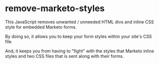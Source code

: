 # remove-marketo-styles

This JavaScript removes unwanted / unneeded HTML divs and inline CSS style for embedded Marketo forms.

By doing so, it allows you to keep your form styles within your site's CSS file. 

And, it keeps you from having to "fight" with the styles that Marketo inline styles and two CSS files that is sent along with their forms.


